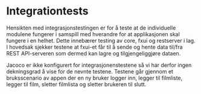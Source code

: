 # Integrationtests

Hensikten med integrasjonstestingen er for å teste at de individuelle modulene fungerer i samspill med hverandre for at applikasjonen skal fungere i en helhet. Dette innebærer testing av core, fxui og restserver i lag. I hovedsak sjekker testene at fxui-et får til å sende og hente data til/fra REST API-serveren som dermed kan lagre og tilgjengeliggjøre dataen. 

Jacoco er ikke konfigurert for integrasjonenstestene så vi har derfor ingen dekningsgrad å vise for de nevnte testene. Testene går gjennom et bruksscenario av appen der en ny bruker logger inn, legger til filmliste, legger til film, sletter filmlista og sletter brukeren til slutt. 
